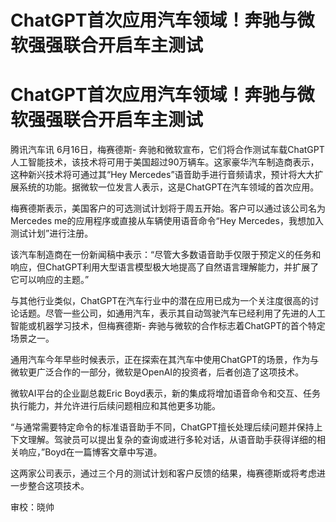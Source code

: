 # ChatGPT首次应用汽车领域！奔驰与微软强强联合开启车主测试

# ChatGPT首次应用汽车领域！奔驰与微软强强联合开启车主测试

腾讯汽车讯 6月16日，梅赛德斯-
奔驰和微软宣布，它们将合作测试车载ChatGPT人工智能技术，该技术将可用于美国超过90万辆车。这家豪华汽车制造商表示，这种新兴技术将可通过其“Hey
Mercedes”语音助手进行音频请求，预计将大大扩展系统的功能。据微软一位发言人表示，这是ChatGPT在汽车领域的首次应用。

梅赛德斯表示，美国客户的可选测试计划将于周五开始。客户可以通过该公司名为Mercedes me的应用程序或直接从车辆使用语音命令“Hey
Mercedes，我想加入测试计划”进行注册。

该汽车制造商在一份新闻稿中表示：“尽管大多数语音助手仅限于预定义的任务和响应，但ChatGPT利用大型语言模型极大地提高了自然语言理解能力，并扩展了它可以响应的主题。”

与其他行业类似，ChatGPT在汽车行业中的潜在应用已成为一个关注度很高的讨论话题。尽管一些公司，如通用汽车，表示其自动驾驶汽车已经利用了先进的人工智能或机器学习技术，但梅赛德斯-
奔驰与微软的合作标志着ChatGPT的首个特定场景之一。

通用汽车今年早些时候表示，正在探索在其汽车中使用ChatGPT的场景，作为与微软更广泛合作的一部分，微软是OpenAI的投资者，后者创造了这项技术。

微软AI平台的企业副总裁Eric Boyd表示，新的集成将增加语音命令和交互、任务执行能力，并允许进行后续问题相应和其他更多功能。

“与通常需要特定命令的标准语音助手不同，ChatGPT擅长处理后续问题并保持上下文理解。驾驶员可以提出复杂的查询或进行多轮对话，从语音助手获得详细的相关响应，”Boyd在一篇博客文章中写道。

这两家公司表示，通过三个月的测试计划和客户反馈的结果，梅赛德斯或将考虑进一步整合这项技术。

审校：晓帅


